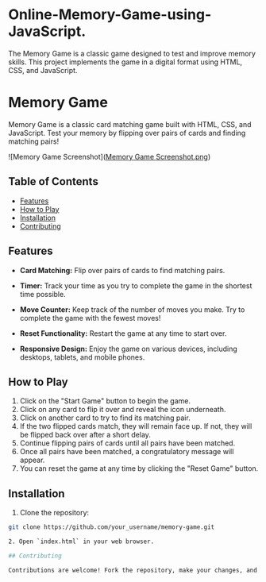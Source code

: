 # Online-Memory-Game-using-JavaScript.
The Memory Game is a classic game designed to test and improve memory skills. This project implements the game in a digital format using HTML, CSS, and JavaScript.

# Memory Game

Memory Game is a classic card matching game built with HTML, CSS, and JavaScript. Test your memory by flipping over pairs of cards and finding matching pairs!

![Memory Game Screenshot]([Memory Game Screenshot.png](https://github.com/Rajkumar-SSN/Online-Memory-Game-using-JavaScript./blob/e046346821ef425a5af9a51173b7645ea65766f2/Memory%20Game%20Screenshot.png))

## Table of Contents

- [Features](#features)
- [How to Play](#how-to-play)
- [Installation](#installation)
- [Contributing](#contributing)

## Features

- **Card Matching:** Flip over pairs of cards to find matching pairs.
  
- **Timer:** Track your time as you try to complete the game in the shortest time possible.

- **Move Counter:** Keep track of the number of moves you make. Try to complete the game with the fewest moves!

- **Reset Functionality:** Restart the game at any time to start over.

- **Responsive Design:** Enjoy the game on various devices, including desktops, tablets, and mobile phones.

## How to Play

1. Click on the "Start Game" button to begin the game.
2. Click on any card to flip it over and reveal the icon underneath.
3. Click on another card to try to find its matching pair.
4. If the two flipped cards match, they will remain face up. If not, they will be flipped back over after a short delay.
5. Continue flipping pairs of cards until all pairs have been matched.
6. Once all pairs have been matched, a congratulatory message will appear.
7. You can reset the game at any time by clicking the "Reset Game" button.

## Installation

1. Clone the repository:

```bash
git clone https://github.com/your_username/memory-game.git

2. Open `index.html` in your web browser.

## Contributing

Contributions are welcome! Fork the repository, make your changes, and submit a pull request.

